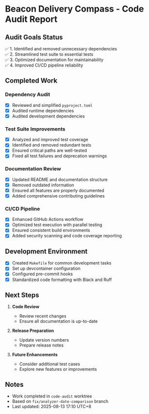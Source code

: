 # Beacon Delivery Compass - Code Audit Report

## Audit Goals Status
✅ 1. Identified and removed unnecessary dependencies  
✅ 2. Streamlined test suite to essential tests  
✅ 3. Optimized documentation for maintainability  
✅ 4. Improved CI/CD pipeline reliability  

## Completed Work

### Dependency Audit
- [x] Reviewed and simplified `pyproject.toml`
- [x] Audited runtime dependencies
- [x] Audited development dependencies

### Test Suite Improvements
- [x] Analyzed and improved test coverage
- [x] Identified and removed redundant tests
- [x] Ensured critical paths are well-tested
- [x] Fixed all test failures and deprecation warnings

### Documentation Review
- [x] Updated README and documentation structure
- [x] Removed outdated information
- [x] Ensured all features are properly documented
- [x] Added comprehensive contributing guidelines

### CI/CD Pipeline
- [x] Enhanced GitHub Actions workflow
- [x] Optimized test execution with parallel testing
- [x] Ensured consistent build environments
- [x] Added security scanning and code coverage reporting

## Development Environment
- [x] Created `Makefile` for common development tasks
- [x] Set up devcontainer configuration
- [x] Configured pre-commit hooks
- [x] Standardized code formatting with Black and Ruff

## Next Steps
1. **Code Review**
   - Review recent changes
   - Ensure all documentation is up-to-date

2. **Release Preparation**
   - Update version numbers
   - Prepare release notes

3. **Future Enhancements**
   - Consider additional test cases
   - Explore new features or improvements

## Notes
- Work completed in `code-audit` worktree
- Based on `fix/analyzer-date-comparison` branch
- Last updated: 2025-08-13 17:10 UTC+8
